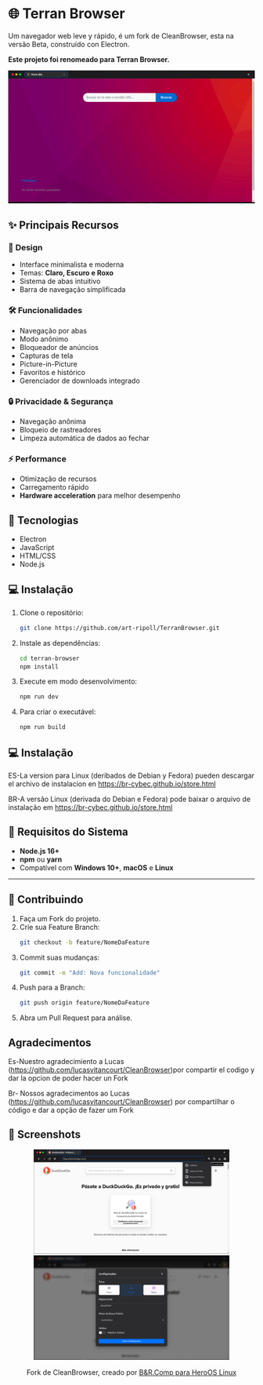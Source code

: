 
# 🌐 Terran Browser

Um navegador web leve y rápido, é um fork de CleanBrowser, esta na versão Beta, construído con Electron.

**Este projeto foi renomeado para Terran Browser.**

<p align="center">
  <img src="./screenshots/print1.png" alt="Terran Browser Interface" width="800"/>
</p>


## ✨ **Principais Recursos**

### 🎨 **Design**
- Interface minimalista e moderna
- Temas: **Claro, Escuro e Roxo**
- Sistema de abas intuitivo
- Barra de navegação simplificada

### 🛠️ **Funcionalidades**
- Navegação por abas
- Modo anônimo
- Bloqueador de anúncios
- Capturas de tela
- Picture-in-Picture
- Favoritos e histórico
- Gerenciador de downloads integrado

### 🔒 **Privacidade & Segurança**
- Navegação anônima
- Bloqueio de rastreadores
- Limpeza automática de dados ao fechar

### ⚡ **Performance**
- Otimização de recursos
- Carregamento rápido
- **Hardware acceleration** para melhor desempenho


## 🚀 **Tecnologias**
- Electron
- JavaScript
- HTML/CSS
- Node.js


## 💻 **Instalação**

1. Clone o repositório:
   ```bash
   git clone https://github.com/art-ripoll/TerranBrowser.git
   ```

2. Instale as dependências:
   ```bash
   cd terran-browser
   npm install
   ```

3. Execute em modo desenvolvimento:
   ```bash
   npm run dev
   ```

4. Para criar o executável:
   ```bash
   npm run build
   ```
## 💻 **Instalação**
  ES-La version para Linux (deribados de Debian y Fedora) pueden descargar el archivo de instalacion en https://br-cybec.github.io/store.html
  
  BR-A versão Linux (derivada do Debian e Fedora) pode baixar o arquivo de instalação em https://br-cybec.github.io/store.html

## 🔧 **Requisitos do Sistema**
- **Node.js 16+**
- **npm** ou **yarn**
- Compatível com **Windows 10+**, **macOS** e **Linux**

---

## 🤝 **Contribuindo**

1. Faça um Fork do projeto.
2. Crie sua Feature Branch:
   ```bash
   git checkout -b feature/NomeDaFeature
   ```
3. Commit suas mudanças:
   ```bash
   git commit -m "Add: Nova funcionalidade"
   ```
4. Push para a Branch:
   ```bash
   git push origin feature/NomeDaFeature
   ```
5. Abra um Pull Request para análise.

## **Agradecimentos**
  Es-Nuestro agradecimiento a Lucas (https://github.com/lucasvitancourt/CleanBrowser)por compartir el codigo y dar la opcion de poder hacer un Fork  
  
  Br- Nossos agradecimentos ao Lucas (https://github.com/lucasvitancourt/CleanBrowser) por compartilhar o código e dar a opção de fazer um Fork
  
## 📸 **Screenshots**

<p align="center">
  <img src="./screenshots/print2.png" alt="Temas" width="400"/>
  <img src="./screenshots/print3.png" alt="Funcionalidades" width="400"/>
</p>

<p align="center">
  Fork de CleanBrowser, creado por <a href="https://github.com/art-ripoll/">B&R.Comp para HeroOS Linux</a>
</p>

